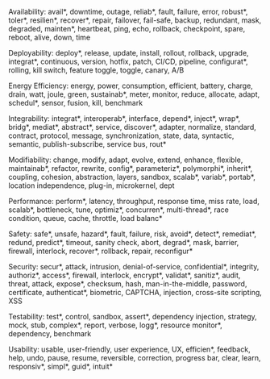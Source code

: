 Availability:
avail*, downtime, outage, reliab*, fault, failure, error, robust*, toler*, resilien*, recover*, repair, failover, fail-safe, backup, redundant, mask, degraded, mainten*, heartbeat, ping, echo, rollback, checkpoint, spare, reboot, alive, down, time

Deployability:
deploy*, release, update, install, rollout, rollback, upgrade, integrat*, continuous, version, hotfix, patch, CI/CD, pipeline, configurat*, rolling, kill switch, feature toggle, toggle, canary, A/B

Energy Efficiency:
energy, power, consumption, efficient, battery, charge, drain, watt, joule, green, sustainab*, meter, monitor, reduce, allocate, adapt, schedul*, sensor, fusion, kill, benchmark

Integrability:
integrat*, interoperab*, interface, depend*, inject*, wrap*, bridg*, mediat*, abstract*, service, discover*, adapter, normalize, standard, contract, protocol, message, synchronization, state, data, syntactic, semantic, publish-subscribe, service bus, rout*

Modifiability:
change, modify, adapt, evolve, extend, enhance, flexible, maintainab*, refactor, rewrite, config*, parameteriz*, polymorphi*, inherit*, coupling, cohesion, abstraction, layers, sandbox, scalab*, variab*, portab*, location independence, plug-in, microkernel, dept

Performance:
perform*, latency, throughput, response time, miss rate, load, scalab*, bottleneck, tune, optimiz*, concurren*, multi-thread*, race condition, queue, cache, throttle, load balanc*

Safety:
safe*, unsafe, hazard*, fault, failure, risk, avoid*, detect*, remediat*, redund, predict*, timeout, sanity check, abort, degrad*, mask, barrier, firewall, interlock, recover*, rollback, repair, reconfigur*

Security:
secur*, attack, intrusion, denial-of-service, confidential*, integrity, authoriz*, access*, firewall, interlock, encrypt*, validat*, sanitiz*, audit, threat, attack, expose*, checksum, hash, man-in-the-middle, password, certificate, authenticat*, biometric, CAPTCHA, injection, cross-site scripting, XSS

Testability:
test*, control, sandbox, assert*, dependency injection, strategy, mock, stub, complex*, report, verbose, logg*, resource monitor*, dependency, benchmark

Usability:
usable, user-friendly, user experience, UX, efficien*, feedback, help, undo, pause, resume, reversible, correction, progress bar, clear, learn, responsiv*, simpl*, guid*, intuit*
